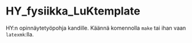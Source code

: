 # HY_fysiikka_LuKtemplate
HY:n opinnäytetyöpohja kandille. Käännä komennolla `make` tai ihan vaan `latexmk`:lla.
